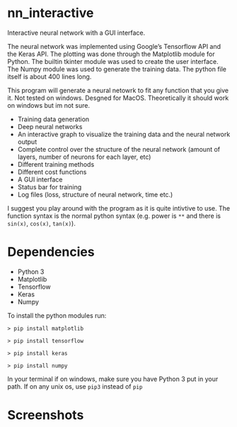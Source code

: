 # nn_interactive
Interactive neural network with a GUI interface.

The neural network was implemented using Google’s Tensorflow API and the Keras API. The plotting was done through the Matplotlib module for Python. The builtin tkinter module was used to create the user interface. The Numpy module was used to generate the training data. The python file itself is about 400 lines long.

This program will generate a neural netowrk to fit any function that you give it. Not tested on windows. Desgned for MacOS. Theoretically it should work on windows but im not sure.

* Training data generation
* Deep neural networks
* An interactive graph to visualize the training data and the neural network output
* Complete control over the structure of the neural network (amount of layers, number of neurons for each layer, etc)
* Different training methods
* Different cost functions
* A GUI interface
* Status bar for training
* Log files (loss, structure of neural network, time etc.)

I suggest you play around with the program as it is quite intivtive to use. The function syntax is the normal python syntax (e.g. power is `**` and there is `sin(x)`, `cos(x)`, `tan(x)`).

# Dependencies
* Python 3
* Matplotlib
* Tensorflow
* Keras
* Numpy

To install the python modules run:

```
> pip install matplotlib

> pip install tensorflow

> pip install keras

> pip install numpy
```

In your terminal if on windows, make sure you have Python 3 put in your path. If on any unix os, use `pip3` instead of `pip`

# Screenshots


